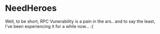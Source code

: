 # NeedHeroes
Well, to be short, RPC Vunerability is a pain in the ars.. and to say the least, I've been experiencing it for a while now... :( 
